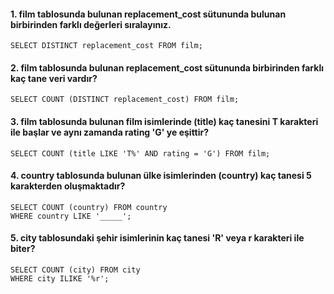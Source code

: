 #### 1. film tablosunda bulunan replacement_cost sütununda bulunan birbirinden farklı değerleri sıralayınız.
`SELECT DISTINCT replacement_cost FROM film;`
#### 2. film tablosunda bulunan replacement_cost sütununda birbirinden farklı kaç tane veri vardır?
`SELECT COUNT (DISTINCT replacement_cost) FROM film;`
#### 3. film tablosunda bulunan film isimlerinde (title) kaç tanesini T karakteri ile başlar ve aynı zamanda rating 'G' ye eşittir?
`SELECT COUNT (title LIKE 'T%' AND rating = 'G') FROM film;`
#### 4. country tablosunda bulunan ülke isimlerinden (country) kaç tanesi 5 karakterden oluşmaktadır?
```
SELECT COUNT (country) FROM country
WHERE country LIKE '_____';
```
#### 5. city tablosundaki şehir isimlerinin kaç tanesi 'R' veya r karakteri ile biter?
```
SELECT COUNT (city) FROM city
WHERE city ILIKE '%r';
```
